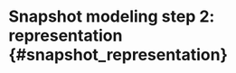 Snapshot modeling step 2: representation {#snapshot_representation}
====================================
